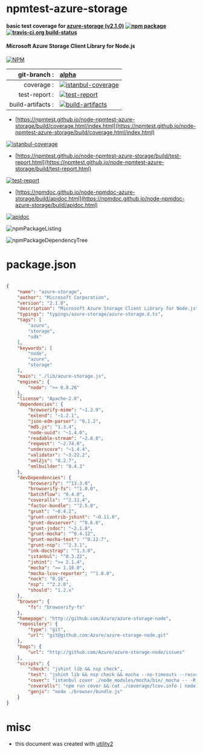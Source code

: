 # npmtest-azure-storage

#### basic test coverage for  [azure-storage (v2.1.0)](http://github.com/Azure/azure-storage-node)  [![npm package](https://img.shields.io/npm/v/npmtest-azure-storage.svg?style=flat-square)](https://www.npmjs.org/package/npmtest-azure-storage) [![travis-ci.org build-status](https://api.travis-ci.org/npmtest/node-npmtest-azure-storage.svg)](https://travis-ci.org/npmtest/node-npmtest-azure-storage)

#### Microsoft Azure Storage Client Library for Node.js

[![NPM](https://nodei.co/npm/azure-storage.png?downloads=true&downloadRank=true&stars=true)](https://www.npmjs.com/package/azure-storage)

| git-branch : | [alpha](https://github.com/npmtest/node-npmtest-azure-storage/tree/alpha)|
|--:|:--|
| coverage : | [![istanbul-coverage](https://npmtest.github.io/node-npmtest-azure-storage/build/coverage.badge.svg)](https://npmtest.github.io/node-npmtest-azure-storage/build/coverage.html/index.html)|
| test-report : | [![test-report](https://npmtest.github.io/node-npmtest-azure-storage/build/test-report.badge.svg)](https://npmtest.github.io/node-npmtest-azure-storage/build/test-report.html)|
| build-artifacts : | [![build-artifacts](https://npmtest.github.io/node-npmtest-azure-storage/glyphicons_144_folder_open.png)](https://github.com/npmtest/node-npmtest-azure-storage/tree/gh-pages/build)|

- [https://npmtest.github.io/node-npmtest-azure-storage/build/coverage.html/index.html](https://npmtest.github.io/node-npmtest-azure-storage/build/coverage.html/index.html)

[![istanbul-coverage](https://npmtest.github.io/node-npmtest-azure-storage/build/screenCapture.buildCi.browser.%252Ftmp%252Fbuild%252Fcoverage.lib.html.png)](https://npmtest.github.io/node-npmtest-azure-storage/build/coverage.html/index.html)

- [https://npmtest.github.io/node-npmtest-azure-storage/build/test-report.html](https://npmtest.github.io/node-npmtest-azure-storage/build/test-report.html)

[![test-report](https://npmtest.github.io/node-npmtest-azure-storage/build/screenCapture.buildCi.browser.%252Ftmp%252Fbuild%252Ftest-report.html.png)](https://npmtest.github.io/node-npmtest-azure-storage/build/test-report.html)

- [https://npmdoc.github.io/node-npmdoc-azure-storage/build/apidoc.html](https://npmdoc.github.io/node-npmdoc-azure-storage/build/apidoc.html)

[![apidoc](https://npmdoc.github.io/node-npmdoc-azure-storage/build/screenCapture.buildCi.browser.%252Ftmp%252Fbuild%252Fapidoc.html.png)](https://npmdoc.github.io/node-npmdoc-azure-storage/build/apidoc.html)

![npmPackageListing](https://npmtest.github.io/node-npmtest-azure-storage/build/screenCapture.npmPackageListing.svg)

![npmPackageDependencyTree](https://npmtest.github.io/node-npmtest-azure-storage/build/screenCapture.npmPackageDependencyTree.svg)



# package.json

```json

{
    "name": "azure-storage",
    "author": "Microsoft Corporation",
    "version": "2.1.0",
    "description": "Microsoft Azure Storage Client Library for Node.js",
    "typings": "typings/azure-storage/azure-storage.d.ts",
    "tags": [
        "azure",
        "storage",
        "sdk"
    ],
    "keywords": [
        "node",
        "azure",
        "storage"
    ],
    "main": "./lib/azure-storage.js",
    "engines": {
        "node": ">= 0.8.26"
    },
    "license": "Apache-2.0",
    "dependencies": {
        "browserify-mime": "~1.2.9",
        "extend": "~1.2.1",
        "json-edm-parser": "0.1.2",
        "md5.js": "1.3.4",
        "node-uuid": "~1.4.0",
        "readable-stream": "~2.0.0",
        "request": "~2.74.0",
        "underscore": "~1.4.4",
        "validator": "~3.22.2",
        "xml2js": "0.2.7",
        "xmlbuilder": "0.4.3"
    },
    "devDependencies": {
        "browserify": "^13.3.0",
        "browserify-fs": "^1.0.0",
        "batchflow": "0.4.0",
        "coveralls": "^2.11.4",
        "factor-bundle": "^2.5.0",
        "grunt": "~0.4.2",
        "grunt-contrib-jshint": "~0.11.0",
        "grunt-devserver": "^0.6.0",
        "grunt-jsdoc": "~2.1.0",
        "grunt-mocha": "^0.4.12",
        "grunt-mocha-test": "^0.12.7",
        "grunt-nsp": "^2.3.1",
        "ink-docstrap": "^1.3.0",
        "istanbul": "^0.3.22",
        "jshint": ">= 2.1.4",
        "mocha": ">= 1.18.0",
        "mocha-lcov-reporter": "^1.0.0",
        "nock": "0.16",
        "nsp": "^2.2.0",
        "should": "1.2.x"
    },
    "browser": {
        "fs": "browserify-fs"
    },
    "homepage": "http://github.com/Azure/azure-storage-node",
    "repository": {
        "type": "git",
        "url": "git@github.com:Azure/azure-storage-node.git"
    },
    "bugs": {
        "url": "http://github.com/Azure/azure-storage-node/issues"
    },
    "scripts": {
        "check": "jshint lib && nsp check",
        "test": "jshint lib && nsp check && mocha --no-timeouts --recursive test",
        "cover": "istanbul cover ./node_modules/mocha/bin/_mocha -- -R spec -u bdd --no-timeouts --recursive test",
        "coveralls": "npm run cover && cat ./coverage/lcov.info | node ./node_modules/coveralls/bin/coveralls.js",
        "genjs": "node ./browser/bundle.js"
    }
}
```



# misc
- this document was created with [utility2](https://github.com/kaizhu256/node-utility2)
